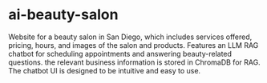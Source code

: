 # ai-beauty-salon
Website for a beauty salon in San Diego, which includes services offered, pricing, hours, and images of the salon and products. Features an LLM RAG chatbot for scheduling appointments and answering beauty-related questions. the relevant business information is stored in ChromaDB for RAG. The chatbot UI is designed to be intuitive and easy to use.
